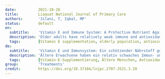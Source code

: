 ```yaml
---
date:          2021-10-28
title:         Liaquat National Journal of Primary Care
authors:       'Jilani, T, Iqbal, MP'
status:        default
en:
  subtitle:    'Vitamin E and Immune System: A Protective Nutrient Against Influenza and COVID-19 in Elderly Humans'
  description: 'Older adults have relatively weak immune and antioxidant systems and thus, are more vulnerable to viral infections especially respiratory tract infections as compared to younger adults. Recent reports of high mortality rate due to the Coronavirus disease 2019 (COVID-19) in the elderly population are suggestive that perhaps a compromised antioxidant status might be contributing to increased virulence in elderly people. Since vitamin E insufficiency is common in old age, it is conceivable that low vitamin E status could be among the factors causing high mortality in elderly people suffering from influenza and COVID-19 infections. Recent studies have shown an immune-boosting role of supplemental vitamin E along with other antioxidants against respiratory tract viral infections. Therefore, the objective of this review is to examine and discuss the data pertaining to the effects of vitamin E on boosting the immune response against respiratory tract viral infections such as influenza and COVID-19 in elderly individuals.'
  tags:        [Vitamin E supplementation, elderly population, antioxidant status, immune system, respiratory tract infections, influenza]
de:
  subtitle:    'Vitamin E und Immunsystem: Ein schützender Nährstoff gegen Influenza und COVID-19 bei älteren Menschen'
  description: 'Ältere Erwachsene haben ein relativ schwaches Immun- und Antioxidationssystem und sind daher anfälliger für Virusinfektionen, insbesondere Infektionen der Atemwege, als jüngere Erwachsene. Jüngste Berichte über eine hohe Sterblichkeitsrate aufgrund der Coronavirus-Krankheit 2019 (COVID-19) in der älteren Bevölkerung lassen vermuten, dass möglicherweise ein beeinträchtigter Antioxidantienstatus zu einer erhöhten Virulenz bei älteren Menschen beiträgt. Da Vitamin-E-Insuffizienz im Alter häufig vorkommt, ist es denkbar, dass ein niedriger Vitamin-E-Status zu den Faktoren gehört, die eine hohe Sterblichkeitsrate bei älteren Menschen verursachen, die an Influenza und COVID-19-Infektionen leiden. Jüngste Studien haben gezeigt, dass die zusätzliche Gabe von Vitamin E zusammen mit anderen Antioxidantien das Immunsystem gegen Virusinfektionen der Atemwege stärkt. Ziel dieser Übersichtsarbeit ist es daher, die Daten zu den Auswirkungen von Vitamin E auf die Stärkung der Immunantwort gegen Virusinfektionen der Atemwege wie Influenza und COVID-19 bei älteren Menschen zu untersuchen und zu diskutieren.' 
  tags:        [Vitamin-E-Supplementierung, Ältere Menschen, Antioxidantienstatus, Immunsystem, Atemwegsinfektionen, Influenza]
group:         'Treatments'
credit:        https://doi.org/10.37184/lnjpc.2707-3521.3.20
---
```

